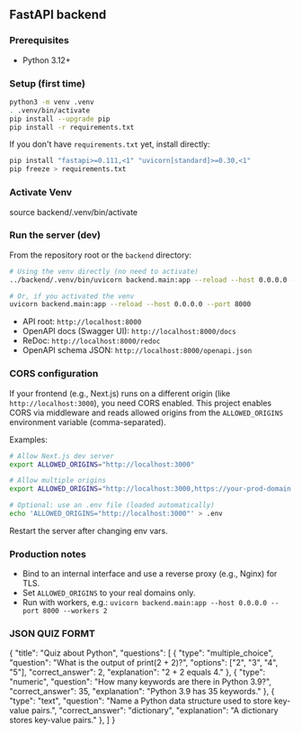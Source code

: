 ## FastAPI backend

### Prerequisites

- Python 3.12+

### Setup (first time)

```bash
python3 -m venv .venv
. .venv/bin/activate
pip install --upgrade pip
pip install -r requirements.txt
```

If you don't have `requirements.txt` yet, install directly:

```bash
pip install "fastapi>=0.111,<1" "uvicorn[standard]>=0.30,<1"
pip freeze > requirements.txt
```

### Activate Venv

source backend/.venv/bin/activate

### Run the server (dev)

From the repository root or the `backend` directory:

```bash
# Using the venv directly (no need to activate)
../backend/.venv/bin/uvicorn backend.main:app --reload --host 0.0.0.0 --port 8000

# Or, if you activated the venv
uvicorn backend.main:app --reload --host 0.0.0.0 --port 8000
```

- API root: `http://localhost:8000`
- OpenAPI docs (Swagger UI): `http://localhost:8000/docs`
- ReDoc: `http://localhost:8000/redoc`
- OpenAPI schema JSON: `http://localhost:8000/openapi.json`

### CORS configuration

If your frontend (e.g., Next.js) runs on a different origin (like `http://localhost:3000`), you need CORS enabled. This project enables CORS via middleware and reads allowed origins from the `ALLOWED_ORIGINS` environment variable (comma-separated).

Examples:

```bash
# Allow Next.js dev server
export ALLOWED_ORIGINS="http://localhost:3000"

# Allow multiple origins
export ALLOWED_ORIGINS="http://localhost:3000,https://your-prod-domain.com"

# Optional: use an .env file (loaded automatically)
echo 'ALLOWED_ORIGINS="http://localhost:3000"' > .env
```

Restart the server after changing env vars.

### Production notes

- Bind to an internal interface and use a reverse proxy (e.g., Nginx) for TLS.
- Set `ALLOWED_ORIGINS` to your real domains only.
- Run with workers, e.g.: `uvicorn backend.main:app --host 0.0.0.0 --port 8000 --workers 2`

### JSON QUIZ FORMT

{
"title": "Quiz about Python",
"questions": [
{
"type": "multiple_choice",
"question": "What is the output of print(2 + 2)?",
"options": ["2", "3", "4", "5"],
"correct_answer": 2,
"explanation": "2 + 2 equals 4."
},
{
"type": "numeric",
"question": "How many keywords are there in Python 3.9?",
"correct_answer": 35,
"explanation": "Python 3.9 has 35 keywords."
},
{
"type": "text",
"question": "Name a Python data structure used to store key-value pairs.",
"correct_answer": "dictionary",
"explanation": "A dictionary stores key-value pairs."
},
]
}
